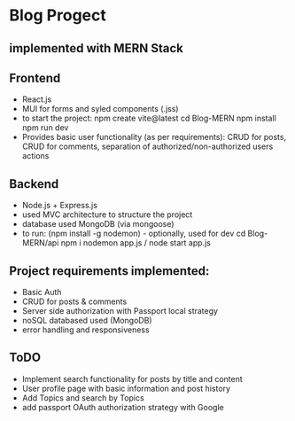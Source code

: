 # Blog Progect 

## implemented with MERN Stack

## Frontend
- React.js
- MUI for forms and syled components (.jss)
- to start the project:
npm create vite@latest
cd Blog-MERN
npm install
npm run dev
- Provides basic user functionality (as per requirements): CRUD for posts, CRUD for comments, separation of authorized/non-authorized users actions

## Backend
- Node.js + Express.js
- used MVC architecture to structure the project
- database used MongoDB (via mongoose)
- to run:
(npm install -g nodemon) - optionally, used for dev
cd Blog-MERN/api
npm i
nodemon app.js / node start app.js

## Project requirements implemented:
- Basic Auth
- CRUD for posts & comments 
- Server side authorization with Passport local strategy
- noSQL databased used (MongoDB)
- error handling and responsiveness

## ToDO
- Implement search functionality for posts by title and content
- User profile page with basic information and post history
- Add Topics and search by Topics
- add passport OAuth authorization strategy with Google


